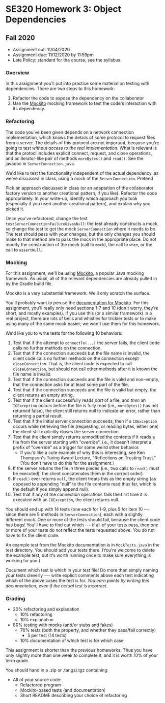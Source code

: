 
# SE320 Homework 3: Object Dependencies
## Fall 2020

- Assignment out: 11/04/2020
- Assignment due: 11/12/2020 by 11:59pm
- Late Policy: standard for the course, see the syllabus

### Overview
In this assignment you'll put into practice some material on testing with dependencies.  There are two steps to this homework:

1. Refactor the code to expose the dependency on the collaborator
2. Use the [Mockito](http://site.mockito.org/) mocking framework to test the code's interaction
   with its dependency.


### Refactoring
The code you've been given depends on a network connection implementation, which knows the details of some protocol
to request files from a server.  The details of this protocol are not important, because you're going to
test *without access to the real implementation*.  What is relevant is that the protocl includes
explicit connect, request, and close operations, and an iterator-like pair of methods
```moreBytes()``` and ```read()```.  See the javadoc in ```ServerConnection.java```.

We'd like to test the functionality independent of the actual dependency, as we've discussed in class, using a mock of the ```ServerConnection```.  Pretend 

Pick an approach discussed in class (or an adaptation of the collaborator factory version to another
creational pattern, if you like).  Refactor the code appropriately.  In your write-up, identify
which approach you took (especially if you used another creational pattern), and explain why you
picked it.

Once you've refactored, change the test ```testServerConnectionFailureGivesNull```: the test
already constructs a mock, so change the test to get the mock ```ServerConnection``` where it needs
to be.  The test should pass with your changes, but the only changes you should make to that method are to pass the mock in the appropriate place.  Do not modify the construction of the mock (call to ```mock```), the call to ```when```, or the call to ```assertNull```.

### Mocking
For this assignment, we'll be using [Mockito](http://site.mockito.org/), a popular Java mocking
framework.  As usual, all of the relevant dependencies are already pulled in by the Gradle build
file.

Mockito is a very substantial framework.  We'll only scratch the surface.

You'll probably want to peruse the [documentation for Mockito](https://javadoc.io/static/org.mockito/mockito-core/3.1.0/org/mockito/Mockito.html).  For this assignment, you'll really only need sections 1-7 and 10 (don't worry, they're short, and mostly examples).  If you use this (or a similar framework) in a real project, there are lots of bells and whistles for trickier tests or to make using many of the same mock easier; we won't use them for this homework.


We'd like you to write tests for the following 10 behaviors:

1. Test that if the attempt to ```connectTo(...)``` the server fails, the client code calls no
   further methods on the connection.
2. Test that if the connection succeeds but the file name is invalid, the client code calls no
   further methods on the connection except ```closeConnection```.  That is, the client code *is*
   expected to call ```closeConnection```, but should not call other methods after it is known the
   file name is invalid.
3. Test that if the connection succeeds and the file is valid and non-empty, that the connection asks for at
   least some part of the file.
4. Test that if the connection succeeds and the file is valid but empty, the client returns an
   empty string.
5. Test that if the client successfully reads *part* of a file, and *then* an ```IOException```
   occurs before the file is fully read (i.e., ```moreBytes()``` has not returned false), the
   client still returns null to indicate an error, rather than returning a partial result.
6. Test that if the initial server connection succeeds, then if a ```IOException``` occurs while
   retrieving the file (requesting, or reading bytes, either one) the client still explicitly
   closes the server connection.
7. Test that the client simply returns unmodified the contents if it reads a file from the server
   starting with "override",  i.e., it doesn't interpret a prefix of "override" as a trigger for some weird other behavior.
    + If you'd like a cute example of why this is interesting, see Ken Thompson's Turing Award
      Lecture, "Reflections on Trusting Trust." (You don't have to do this for the assignment.)
8. If the server returns the file in three pieces (i.e., two calls to ```read()``` must be executed), the client concatenates them in the correct order).
9. If ```read()``` ever returns ```null```, the client treats this as the empty string (as opposed
   to appending "null" to the file contents read thus far, which is the default if you simply append
   null).
10. Test that if any of the connection operations fails the first time it is executed with an ```IOException```, the client
    returns null.


You should end up with 14 tests (one each for 1-9, plus 5 for item 10 --- since there are 5 methods
in ```ServerConnection```), each with a slightly different mock.  One or more of the tests should fail, because the client code has bugs!  You'll have to find out which --- if all of your tests pass, then one or more of your tests do not reflect the tests requested above.  You do not have to fix the client code.

An example test from the Mockito documentation is in ```MockTests.java``` in the test directory.
You should add your tests there.  (You're welcome to delete the example test, but it's worth
running once to make sure everything is working for you.)

Document which test is which in your test file!  Do more than simply naming your tests cleverly ---
write explicit comments above each test indicating which of the above cases the test is for.  *You
earn points by writing this documentation, even if the actual test is incorrect.*


### Grading

- 20% refactoring and explanation
    + 10% refactoring
    + 10% explanation
- 80% testing with mocks (and/or stubs and fakes)
    + 70% tests (both the property, and whether they pass/fail correctly)
        - 5 per test (14 tests)
    + 10% documentation of which test is for which case

This assignment is shorter than the previous homeworks.  Thus you have only slightly more than one week to complete
it, and it is worth 10% of your term grade.

You should hand in a .zip or .tar.gz/.tgz containing:

- All of your source code:
    + Refactored program
    + Mockito-based tests (and documentation)
    + Short README describing your choice of refactoring
